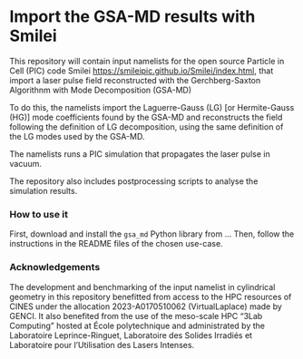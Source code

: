 # Import the GSA-MD results with Smilei

This repository will contain input namelists for the open source Particle in Cell 
(PIC) code Smilei https://smileipic.github.io/Smilei/index.html, that import a 
laser pulse field reconstructed with the Gerchberg-Saxton Algorithnm with Mode Decomposition (GSA-MD)

To do this, the namelists import the Laguerre-Gauss (LG) [or Hermite-Gauss (HG)] mode coefficients found by the GSA-MD 
and reconstructs the field following the definition of LG decomposition,
using the same definition of the LG modes used by the GSA-MD.

The namelists runs a PIC simulation that propagates the laser pulse in vacuum.

The repository also includes postprocessing scripts to analyse the simulation results.

### How to use it
First, download and install the `gsa_md` Python library from ...
Then, follow the instructions in the README files of the chosen use-case.

### Acknowledgements
The development and benchmarking of the input namelist in cylindrical geometry in this repository
benefitted from access to the HPC resources of CINES under the allocation 
2023-A0170510062 (VirtualLaplace) made by GENCI. 
It also benefited from the use of the meso-scale HPC “3Lab Computing” 
hosted at École polytechnique and administrated by the Laboratoire Leprince-Ringuet, 
Laboratoire des Solides Irradiés et Laboratoire pour l’Utilisation des Lasers Intenses.